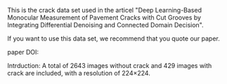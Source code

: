 This is the crack data set used in the articel "Deep Learning-Based Monocular Measurement of Pavement Cracks with Cut Grooves by Integrating Differential Denoising and Connected Domain Decision".

If you want to use this data set, we recommend that you quote our paper.

paper DOI:

Intrduction: A total of 2643 images without crack and 429 images with crack are included, with a resolution of 224×224.
